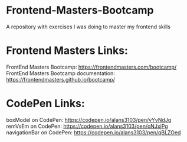 # Frontend-Masters-Bootcamp
A repository with exercises I was doing to master my frontend skills

# Frontend Masters Links:

FrontEnd Masters Bootcamp: https://frontendmasters.com/bootcamp/ <br>
FrontEnd Masters Bootcamp documentation: https://frontendmasters.github.io/bootcamp/<br>

# CodePen Links:
boxModel on CodePen: https://codepen.io/alans3103/pen/vYvNdJq <br>
remVsEm on CodePen: https://codepen.io/alans3103/pen/oNJxjPg <br>
navigationBar on CodePen: https://codepen.io/alans3103/pen/qBLZOed <br>